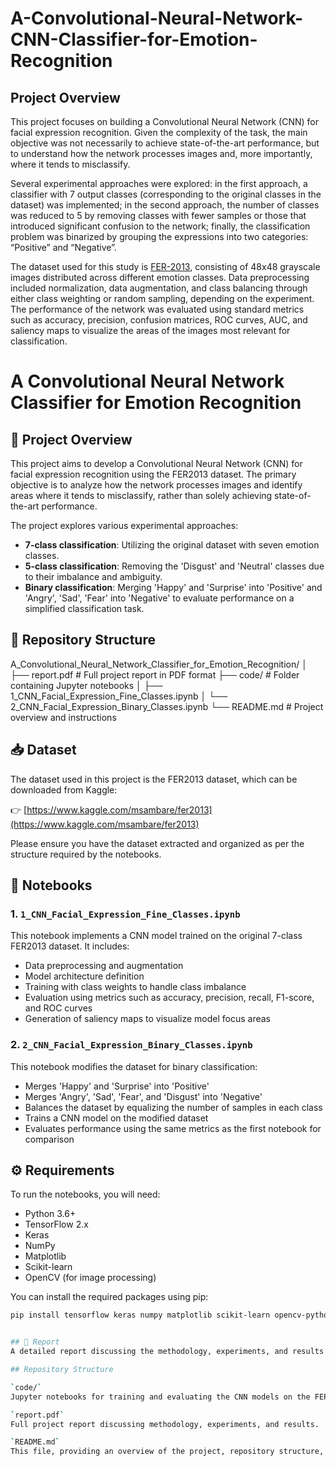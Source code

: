 # A-Convolutional-Neural-Network-CNN-Classifier-for-Emotion-Recognition

## Project Overview

This project focuses on building a Convolutional Neural Network (CNN) for facial expression recognition. Given the complexity of the task, the main objective was not necessarily to achieve state-of-the-art performance, but to understand how the network processes images and, more importantly, where it tends to misclassify.  

Several experimental approaches were explored: in the first approach, a classifier with 7 output classes (corresponding to the original classes in the dataset) was implemented; in the second approach, the number of classes was reduced to 5 by removing classes with fewer samples or those that introduced significant confusion to the network; finally, the classification problem was binarized by grouping the expressions into two categories: “Positive” and “Negative”.  

The dataset used for this study is [FER-2013](https://www.kaggle.com/msambare/fer2013), consisting of 48x48 grayscale images distributed across different emotion classes. Data preprocessing included normalization, data augmentation, and class balancing through either class weighting or random sampling, depending on the experiment. The performance of the network was evaluated using standard metrics such as accuracy, precision, confusion matrices, ROC curves, AUC, and saliency maps to visualize the areas of the images most relevant for classification.


# A Convolutional Neural Network Classifier for Emotion Recognition

## 📘 Project Overview

This project aims to develop a Convolutional Neural Network (CNN) for facial expression recognition using the FER2013 dataset. The primary objective is to analyze how the network processes images and identify areas where it tends to misclassify, rather than solely achieving state-of-the-art performance.

The project explores various experimental approaches:

- **7-class classification**: Utilizing the original dataset with seven emotion classes.
- **5-class classification**: Removing the 'Disgust' and 'Neutral' classes due to their imbalance and ambiguity.
- **Binary classification**: Merging 'Happy' and 'Surprise' into 'Positive' and 'Angry', 'Sad', 'Fear' into 'Negative' to evaluate performance on a simplified classification task.

## 📂 Repository Structure

A_Convolutional_Neural_Network_Classifier_for_Emotion_Recognition/
│
├── report.pdf # Full project report in PDF format
├── code/ # Folder containing Jupyter notebooks
│ ├── 1_CNN_Facial_Expression_Fine_Classes.ipynb
│ └── 2_CNN_Facial_Expression_Binary_Classes.ipynb
└── README.md # Project overview and instructions


## 📥 Dataset

The dataset used in this project is the FER2013 dataset, which can be downloaded from Kaggle:

👉 [https://www.kaggle.com/msambare/fer2013](https://www.kaggle.com/msambare/fer2013)

Please ensure you have the dataset extracted and organized as per the structure required by the notebooks.

## 🧪 Notebooks

### 1. `1_CNN_Facial_Expression_Fine_Classes.ipynb`

This notebook implements a CNN model trained on the original 7-class FER2013 dataset. It includes:

- Data preprocessing and augmentation
- Model architecture definition
- Training with class weights to handle class imbalance
- Evaluation using metrics such as accuracy, precision, recall, F1-score, and ROC curves
- Generation of saliency maps to visualize model focus areas

### 2. `2_CNN_Facial_Expression_Binary_Classes.ipynb`

This notebook modifies the dataset for binary classification:

- Merges 'Happy' and 'Surprise' into 'Positive'
- Merges 'Angry', 'Sad', 'Fear', and 'Disgust' into 'Negative'
- Balances the dataset by equalizing the number of samples in each class
- Trains a CNN model on the modified dataset
- Evaluates performance using the same metrics as the first notebook for comparison

## ⚙️ Requirements

To run the notebooks, you will need:

- Python 3.6+
- TensorFlow 2.x
- Keras
- NumPy
- Matplotlib
- Scikit-learn
- OpenCV (for image processing)

You can install the required packages using pip:

```bash
pip install tensorflow keras numpy matplotlib scikit-learn opencv-python


## 📄 Report
A detailed report discussing the methodology, experiments, and results is available as report.pdf in the repository. This document provides in-depth insights into the project and its findings.

## Repository Structure

`code/`  
Jupyter notebooks for training and evaluating the CNN models on the FER2013 dataset. Includes experiments with fine-grained classes and binary classification.

`report.pdf`  
Full project report discussing methodology, experiments, and results.

`README.md`  
This file, providing an overview of the project, repository structure, and instructions.


